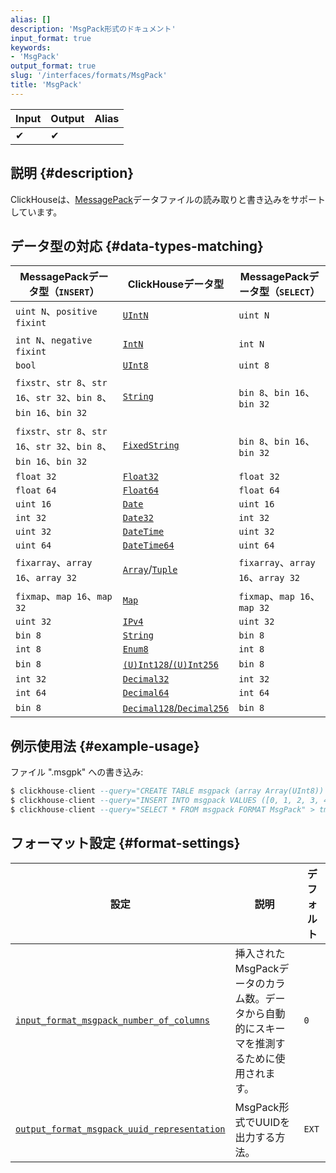 ```yaml
---
alias: []
description: 'MsgPack形式のドキュメント'
input_format: true
keywords:
- 'MsgPack'
output_format: true
slug: '/interfaces/formats/MsgPack'
title: 'MsgPack'
---
```




| Input | Output | Alias |
|-------|--------|-------|
| ✔     | ✔      |       |

## 説明 {#description}

ClickHouseは、[MessagePack](https://msgpack.org/)データファイルの読み取りと書き込みをサポートしています。

## データ型の対応 {#data-types-matching}

| MessagePackデータ型（`INSERT`）                                       | ClickHouseデータ型                                                                                      | MessagePackデータ型（`SELECT`）  |
|-----------------------------------------------------------------------|---------------------------------------------------------------------------------------------------------|-----------------------------------|
| `uint N`、`positive fixint`                                         | [`UIntN`](/sql-reference/data-types/int-uint.md)                                                   | `uint N`                          |
| `int N`、`negative fixint`                                          | [`IntN`](/sql-reference/data-types/int-uint.md)                                                    | `int N`                           |
| `bool`                                                              | [`UInt8`](/sql-reference/data-types/int-uint.md)                                                   | `uint 8`                          |
| `fixstr`、`str 8`、`str 16`、`str 32`、`bin 8`、`bin 16`、`bin 32` | [`String`](/sql-reference/data-types/string.md)                                                    | `bin 8`、`bin 16`、`bin 32`         |
| `fixstr`、`str 8`、`str 16`、`str 32`、`bin 8`、`bin 16`、`bin 32` | [`FixedString`](/sql-reference/data-types/fixedstring.md)                                           | `bin 8`、`bin 16`、`bin 32`         |
| `float 32`                                                          | [`Float32`](/sql-reference/data-types/float.md)                                                    | `float 32`                        |
| `float 64`                                                          | [`Float64`](/sql-reference/data-types/float.md)                                                    | `float 64`                        |
| `uint 16`                                                           | [`Date`](/sql-reference/data-types/date.md)                                                        | `uint 16`                         |
| `int 32`                                                            | [`Date32`](/sql-reference/data-types/date32.md)                                                    | `int 32`                          |
| `uint 32`                                                           | [`DateTime`](/sql-reference/data-types/datetime.md)                                                | `uint 32`                         |
| `uint 64`                                                           | [`DateTime64`](/sql-reference/data-types/datetime.md)                                              | `uint 64`                         |
| `fixarray`、`array 16`、`array 32`                                    | [`Array`](/sql-reference/data-types/array.md)/[`Tuple`](/sql-reference/data-types/tuple.md)   | `fixarray`、`array 16`、`array 32` |
| `fixmap`、`map 16`、`map 32`                                        | [`Map`](/sql-reference/data-types/map.md)                                                         | `fixmap`、`map 16`、`map 32`       |
| `uint 32`                                                           | [`IPv4`](/sql-reference/data-types/ipv4.md)                                                        | `uint 32`                         |
| `bin 8`                                                             | [`String`](/sql-reference/data-types/string.md)                                                    | `bin 8`                           |
| `int 8`                                                             | [`Enum8`](/sql-reference/data-types/enum.md)                                                      | `int 8`                           |
| `bin 8`                                                             | [`(U)Int128`/`(U)Int256`](/sql-reference/data-types/int-uint.md)                                   | `bin 8`                           |
| `int 32`                                                            | [`Decimal32`](/sql-reference/data-types/decimal.md)                                               | `int 32`                          |
| `int 64`                                                            | [`Decimal64`](/sql-reference/data-types/decimal.md)                                               | `int 64`                          |
| `bin 8`                                                             | [`Decimal128`/`Decimal256`](/sql-reference/data-types/decimal.md)                                   | `bin 8 `                          |

## 例示使用法 {#example-usage}

ファイル ".msgpk" への書き込み:

```sql
$ clickhouse-client --query="CREATE TABLE msgpack (array Array(UInt8)) ENGINE = Memory;"
$ clickhouse-client --query="INSERT INTO msgpack VALUES ([0, 1, 2, 3, 42, 253, 254, 255]), ([255, 254, 253, 42, 3, 2, 1, 0])";
$ clickhouse-client --query="SELECT * FROM msgpack FORMAT MsgPack" > tmp_msgpack.msgpk;
```

## フォーマット設定 {#format-settings}

| 設定                                                                                                                                            | 説明                                                                                           | デフォルト  |
|-------------------------------------------------------------------------------------------------------------------------------------------------|------------------------------------------------------------------------------------------------|-------------|
| [`input_format_msgpack_number_of_columns`](/operations/settings/settings-formats.md/#input_format_msgpack_number_of_columns)            | 挿入されたMsgPackデータのカラム数。データから自動的にスキーマを推測するために使用されます。      | `0`         |
| [`output_format_msgpack_uuid_representation`](/operations/settings/settings-formats.md/#output_format_msgpack_uuid_representation)        | MsgPack形式でUUIDを出力する方法。                                                                   | `EXT`       |
